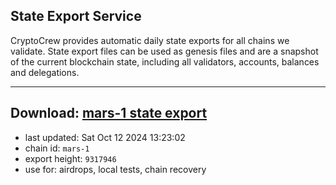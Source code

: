 ## State Export Service
CryptoCrew provides automatic daily state exports for all chains we validate. State export files can be used as genesis files and are a snapshot of the current blockchain state, including all validators, accounts, balances and delegations.

---
**Download: [mars-1 state export](https://dl-eu2.ccvalidators.com/SERVICE/mars/mars-1_export_9317946.json)**
---

- last updated: Sat Oct 12 2024 13:23:02
- chain id: `mars-1`
- export height: `9317946`
- use for: airdrops, local tests, chain recovery
